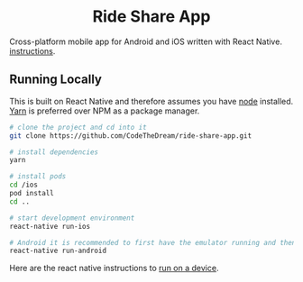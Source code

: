 <p align="center">
<h1 align="center">Ride Share App</h1>
</p>

Cross-platform mobile app for Android and iOS written with React Native.
[instructions](https://facebook.github.io/react-native/docs/getting-started).

## Running Locally

This is built on React Native and therefore assumes you have [node](https://nodejs.org/en/) installed.
[Yarn](https://yarnpkg.com/en/) is preferred over NPM as a package manager.

```sh
# clone the project and cd into it
git clone https://github.com/CodeTheDream/ride-share-app.git

# install dependencies
yarn

# install pods
cd /ios
pod install
cd ..

# start development environment
react-native run-ios

# Android it is recommended to first have the emulator running and then run
react-native run-android
```

Here are the react native instructions to [run on a device](https://facebook.github.io/react-native/docs/running-on-device).
